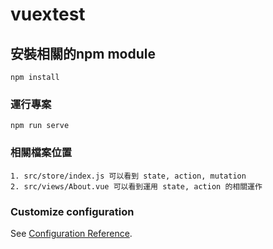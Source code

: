 # vuextest

## 安裝相關的npm module
```
npm install
```

### 運行專案
```
npm run serve
```

### 相關檔案位置
```
1. src/store/index.js 可以看到 state, action, mutation
2. src/views/About.vue 可以看到運用 state, action 的相關運作
```

### Customize configuration
See [Configuration Reference](https://cli.vuejs.org/config/).
